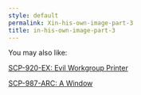 ```yaml
---
style: default
permalink: Xin-his-own-image-part-3
title: in-his-own-image-part-3
---
```

You may also like:

[SCP-920-EX: Evil Workgroup Printer](http://scp-wiki.net/scp-920-ex)

[SCP-987-ARC: A Window](http://scp-wiki.net/scp-987-arc)
